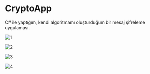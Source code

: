 # CryptoApp
C# ile yaptığım, kendi algoritmamı oluşturduğum bir mesaj şifreleme uygulaması.

![1](https://user-images.githubusercontent.com/78649847/205726384-9d2826d6-11e4-4d65-92ff-2fc57bc4a3df.png)

![2](https://user-images.githubusercontent.com/78649847/205726387-ba4f399d-940e-49ae-a466-a072a7862f72.png)

![3](https://user-images.githubusercontent.com/78649847/205726390-e36093c6-0075-4fed-9b69-8d1683916fe2.png)

![4](https://user-images.githubusercontent.com/78649847/205726397-8af9deb0-be20-458b-82eb-cc996f3538d9.png)
